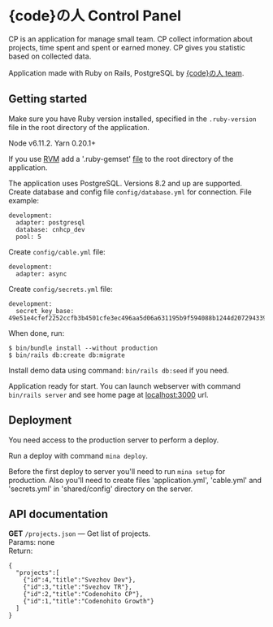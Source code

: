 {code}の人 Control Panel
========================

CP is an application for manage small team.
CP collect information about projects, time spent and spent or earned money.
CP gives you statistic based on collected data.

Application made with Ruby on Rails, PostgreSQL by
[{code}の人 team](http://codenohito.ru/).


Getting started
---------------

Make sure you have Ruby version installed, specified in the `.ruby-version`
file in the root directory of the application.

Node v6.11.2.
Yarn 0.20.1+

If you use [RVM](https://rvm.io/) add a '.ruby-gemset'
[file](https://rvm.io/workflow/projects#project-file-ruby-version)
to the root directory of the application.

The application uses PostgreSQL. Versions 8.2 and up are supported.
Create database and config file `config/database.yml` for connection.
File example:

    development:
      adapter: postgresql
      database: cnhcp_dev
      pool: 5

Create `config/cable.yml` file:

    development:
      adapter: async

Create `config/secrets.yml` file:

    development:
      secret_key_base: 49e51e4cfef2252ccfb3b4501cfe3ec496aa5d06a631195b9f594088b1244d2072943398cc40afee6141a827567e0ed4b4ef4de7f2ff5ade163225122879fcee

When done, run:

    $ bin/bundle install --without production
    $ bin/rails db:create db:migrate

Install demo data using command: `bin/rails db:seed` if you need.

Application ready for start. You can launch webserver with
command `bin/rails server` and see home page
at [localhost:3000](http://localhost:3000/) url.


Deployment
----------

You need access to the production server to perform a deploy.

Run a deploy with command `mina deploy`.

Before the first deploy to server you'll need to run `mina setup`
for production. Also you'll need to create files 'application.yml', 'cable.yml'
and 'secrets.yml' in 'shared/config' directory on the server.

API documentation
-----------------

__GET__ `/projects.json` &mdash; Get list of projects.
<br>Params: none
<br>Return:

    {
      "projects":[
        {"id":4,"title":"Svezhov Dev"},
        {"id":3,"title":"Svezhov TR"},
        {"id":2,"title":"Codenohito CP"},
        {"id":1,"title":"Codenohito Growth"}
      ]
    }
